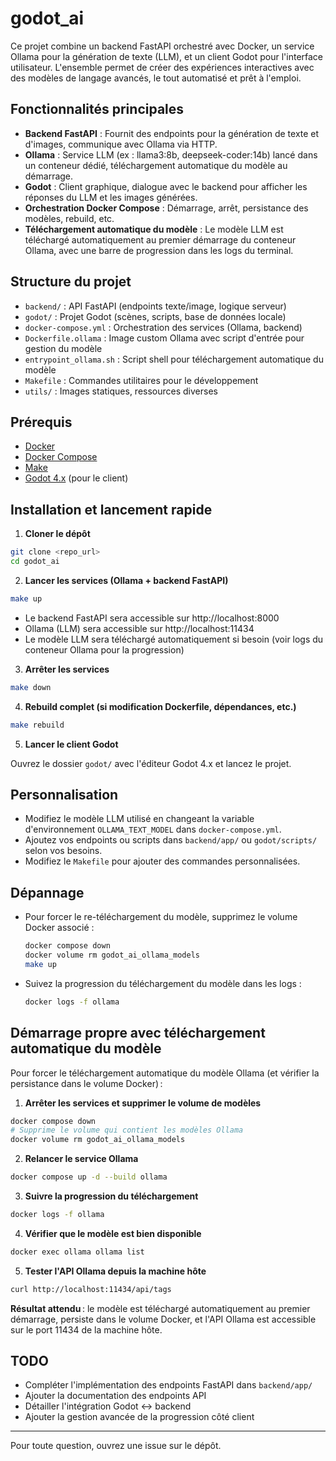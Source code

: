 # godot_ai

Ce projet combine un backend FastAPI orchestré avec Docker, un service Ollama pour la génération de texte (LLM), et un client Godot pour l'interface utilisateur. L'ensemble permet de créer des expériences interactives avec des modèles de langage avancés, le tout automatisé et prêt à l'emploi.

## Fonctionnalités principales
- **Backend FastAPI** : Fournit des endpoints pour la génération de texte et d'images, communique avec Ollama via HTTP.
- **Ollama** : Service LLM (ex : llama3:8b, deepseek-coder:14b) lancé dans un conteneur dédié, téléchargement automatique du modèle au démarrage.
- **Godot** : Client graphique, dialogue avec le backend pour afficher les réponses du LLM et les images générées.
- **Orchestration Docker Compose** : Démarrage, arrêt, persistance des modèles, rebuild, etc.
- **Téléchargement automatique du modèle** : Le modèle LLM est téléchargé automatiquement au premier démarrage du conteneur Ollama, avec une barre de progression dans les logs du terminal.

## Structure du projet

- `backend/` : API FastAPI (endpoints texte/image, logique serveur)
- `godot/` : Projet Godot (scènes, scripts, base de données locale)
- `docker-compose.yml` : Orchestration des services (Ollama, backend)
- `Dockerfile.ollama` : Image custom Ollama avec script d'entrée pour gestion du modèle
- `entrypoint_ollama.sh` : Script shell pour téléchargement automatique du modèle
- `Makefile` : Commandes utilitaires pour le développement
- `utils/` : Images statiques, ressources diverses

## Prérequis
- [Docker](https://www.docker.com/)
- [Docker Compose](https://docs.docker.com/compose/)
- [Make](https://www.gnu.org/software/make/)
- [Godot 4.x](https://godotengine.org/) (pour le client)

## Installation et lancement rapide

1. **Cloner le dépôt**

```zsh
git clone <repo_url>
cd godot_ai
```

2. **Lancer les services (Ollama + backend FastAPI)**

```zsh
make up
```

- Le backend FastAPI sera accessible sur http://localhost:8000
- Ollama (LLM) sera accessible sur http://localhost:11434
- Le modèle LLM sera téléchargé automatiquement si besoin (voir logs du conteneur Ollama pour la progression)

3. **Arrêter les services**

```zsh
make down
```

4. **Rebuild complet (si modification Dockerfile, dépendances, etc.)**

```zsh
make rebuild
```

5. **Lancer le client Godot**

Ouvrez le dossier `godot/` avec l'éditeur Godot 4.x et lancez le projet.

## Personnalisation
- Modifiez le modèle LLM utilisé en changeant la variable d'environnement `OLLAMA_TEXT_MODEL` dans `docker-compose.yml`.
- Ajoutez vos endpoints ou scripts dans `backend/app/` ou `godot/scripts/` selon vos besoins.
- Modifiez le `Makefile` pour ajouter des commandes personnalisées.

## Dépannage
- Pour forcer le re-téléchargement du modèle, supprimez le volume Docker associé :
  ```zsh
  docker compose down
  docker volume rm godot_ai_ollama_models
  make up
  ```
- Suivez la progression du téléchargement du modèle dans les logs :
  ```zsh
  docker logs -f ollama
  ```

## Démarrage propre avec téléchargement automatique du modèle

Pour forcer le téléchargement automatique du modèle Ollama (et vérifier la persistance dans le volume Docker) :

1. **Arrêter les services et supprimer le volume de modèles**

```zsh
docker compose down
# Supprime le volume qui contient les modèles Ollama
docker volume rm godot_ai_ollama_models
```

2. **Relancer le service Ollama**

```zsh
docker compose up -d --build ollama
```

3. **Suivre la progression du téléchargement**

```zsh
docker logs -f ollama
```

4. **Vérifier que le modèle est bien disponible**

```zsh
docker exec ollama ollama list
```

5. **Tester l'API Ollama depuis la machine hôte**

```zsh
curl http://localhost:11434/api/tags
```

**Résultat attendu** : le modèle est téléchargé automatiquement au premier démarrage, persiste dans le volume Docker, et l'API Ollama est accessible sur le port 11434 de la machine hôte.

## TODO
- Compléter l'implémentation des endpoints FastAPI dans `backend/app/`
- Ajouter la documentation des endpoints API
- Détailler l'intégration Godot ↔️ backend
- Ajouter la gestion avancée de la progression côté client

---

Pour toute question, ouvrez une issue sur le dépôt.
